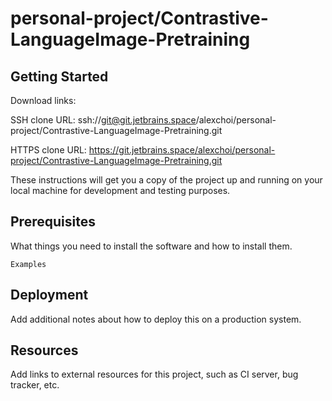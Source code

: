 # personal-project/Contrastive-LanguageImage-Pretraining



## Getting Started

Download links:

SSH clone URL: ssh://git@git.jetbrains.space/alexchoi/personal-project/Contrastive-LanguageImage-Pretraining.git

HTTPS clone URL: https://git.jetbrains.space/alexchoi/personal-project/Contrastive-LanguageImage-Pretraining.git



These instructions will get you a copy of the project up and running on your local machine for development and testing purposes.

## Prerequisites

What things you need to install the software and how to install them.

```
Examples
```

## Deployment

Add additional notes about how to deploy this on a production system.

## Resources

Add links to external resources for this project, such as CI server, bug tracker, etc.
